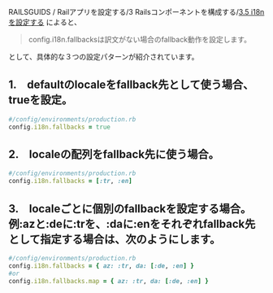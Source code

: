 
RAILSGUIDS / Railアプリを設定する/3 Railsコンポーネントを構成する/[3.5 i18nを設定する](https://railsguides.jp/configuring.html#i18n%E3%82%92%E8%A8%AD%E5%AE%9A%E3%81%99%E3%82%8B)  によると、

> config.i18n.fallbacksは訳文がない場合のfallback動作を設定します。

として、具体的な３つの設定パターンが紹介されています。

## 1.　defaultのlocaleをfallback先として使う場合、trueを設定。

```ruby
#/config/environments/production.rb
config.i18n.fallbacks = true
```

## 2.　localeの配列をfallback先に使う場合。

```ruby
#/config/environments/production.rb
config.i18n.fallbacks = [:tr, :en]
```

## 3.　localeごとに個別のfallbackを設定する場合。 例:azと:deに:trを、:daに:enをそれぞれfallback先として指定する場合は、次のようにします。

```ruby
#/config/environments/production.rb
config.i18n.fallbacks = { az: :tr, da: [:de, :en] }
#or
config.i18n.fallbacks.map = { az: :tr, da: [:de, :en] }
```
